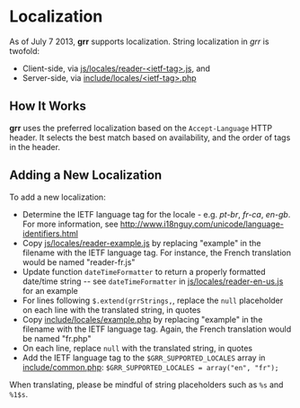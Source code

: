 Localization
============

As of July 7 2013, **grr** supports localization. String localization in *grr* is twofold:

* Client-side, via [js/locales/reader-&lt;ietf-tag&gt;.js](server/content/js/locales/reader-example.js), and
* Server-side, via [include/locales/&lt;ietf-tag&gt;.php](server/include/locales/example.php)

How It Works
------------

**grr** uses the preferred localization based on the `Accept-Language` HTTP header. It selects the best match based on availability, and the order of tags in the header.

Adding a New Localization
-------------------------

To add a new localization:

* Determine the IETF language tag for the locale - e.g. _pt-br_, _fr-ca_, _en-gb_. For more information, see http://www.i18nguy.com/unicode/language-identifiers.html
* Copy [js/locales/reader-example.js](server/content/js/locales/reader-example.js) by replacing "example" in the filename with the IETF language tag. For instance, the French translation would be named "reader-fr.js"
* Update function `dateTimeFormatter` to return a properly formatted date/time string -- see `dateTimeFormatter` in [js/locales/reader-en-us.js](server/content/js/locales/reader-en-us.js) for an example
* For lines following `$.extend(grrStrings,`, replace the `null` placeholder on each line with the translated string, in quotes
* Copy [include/locales/example.php](server/include/locales/example.php) by replacing "example" in the filename with the IETF language tag. Again, the French translation would be named "fr.php"
* On each line, replace `null` with the translated string, in quotes
* Add the IETF language tag to the `$GRR_SUPPORTED_LOCALES` array in [include/common.php](server/include/common.php): `$GRR_SUPPORTED_LOCALES = array("en", "fr");`

When translating, please be mindful of string placeholders such as `%s` and `%1$s`.
